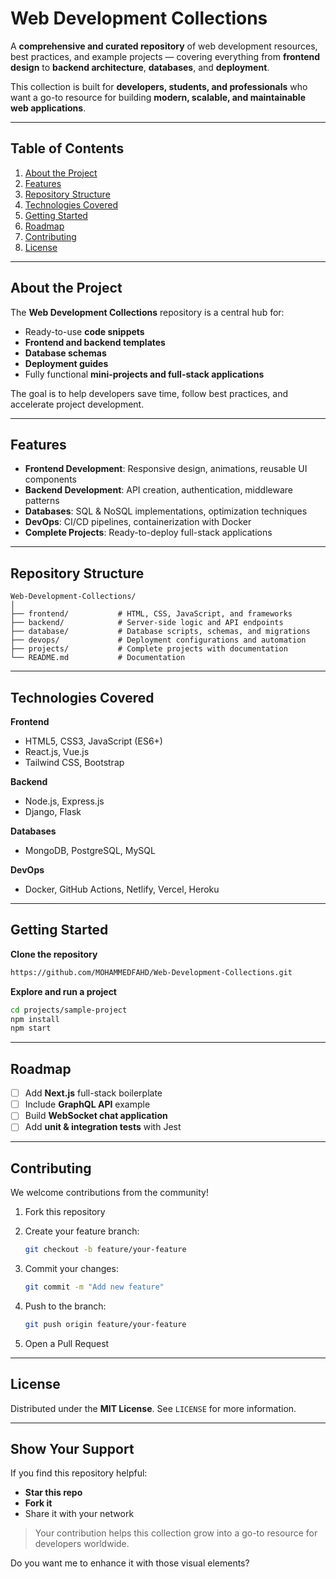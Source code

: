 #  Web Development Collections

A **comprehensive and curated repository** of web development resources, best practices, and example projects — covering everything from **frontend design** to **backend architecture**, **databases**, and **deployment**.

This collection is built for **developers, students, and professionals** who want a go-to resource for building **modern, scalable, and maintainable web applications**.

---

##  Table of Contents

1. [About the Project](#about-the-project)
2. [Features](#features)
3. [Repository Structure](#repository-structure)
4. [Technologies Covered](#technologies-covered)
5. [Getting Started](#getting-started)
6. [Roadmap](#roadmap)
7. [Contributing](#contributing)
8. [License](#license)

---

##  About the Project

The **Web Development Collections** repository is a central hub for:

* Ready-to-use **code snippets**
* **Frontend and backend templates**
* **Database schemas**
* **Deployment guides**
* Fully functional **mini-projects and full-stack applications**

The goal is to help developers save time, follow best practices, and accelerate project development.

---

##  Features

* **Frontend Development**: Responsive design, animations, reusable UI components
* **Backend Development**: API creation, authentication, middleware patterns
* **Databases**: SQL & NoSQL implementations, optimization techniques
* **DevOps**: CI/CD pipelines, containerization with Docker
* **Complete Projects**: Ready-to-deploy full-stack applications

---

##  Repository Structure

```
Web-Development-Collections/
│
├── frontend/           # HTML, CSS, JavaScript, and frameworks
├── backend/            # Server-side logic and API endpoints
├── database/           # Database scripts, schemas, and migrations
├── devops/             # Deployment configurations and automation
├── projects/           # Complete projects with documentation
└── README.md           # Documentation
```

---

##  Technologies Covered

**Frontend**

* HTML5, CSS3, JavaScript (ES6+)
* React.js, Vue.js
* Tailwind CSS, Bootstrap

**Backend**

* Node.js, Express.js
* Django, Flask

**Databases**

* MongoDB, PostgreSQL, MySQL

**DevOps**

* Docker, GitHub Actions, Netlify, Vercel, Heroku

---

##  Getting Started

**Clone the repository**

```bash
https://github.com/MOHAMMEDFAHD/Web-Development-Collections.git
```

**Explore and run a project**

```bash
cd projects/sample-project
npm install
npm start
```

---

##  Roadmap

* [ ] Add **Next.js** full-stack boilerplate
* [ ] Include **GraphQL API** example
* [ ] Build **WebSocket chat application**
* [ ] Add **unit & integration tests** with Jest

---

##  Contributing

We welcome contributions from the community!

1. Fork this repository
2. Create your feature branch:

   ```bash
   git checkout -b feature/your-feature
   ```
3. Commit your changes:

   ```bash
   git commit -m "Add new feature"
   ```
4. Push to the branch:

   ```bash
   git push origin feature/your-feature
   ```
5. Open a Pull Request

---

##  License

Distributed under the **MIT License**.
See `LICENSE` for more information.

---

##  Show Your Support

If you find this repository helpful:

* **Star this repo** 
* **Fork it** 
* Share it with your network 

> Your contribution helps this collection grow into a go-to resource for developers worldwide.

Do you want me to enhance it with those visual elements?
